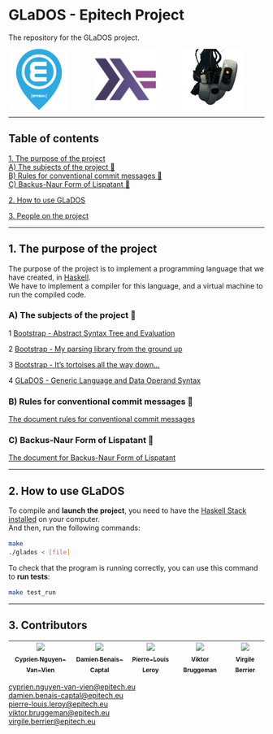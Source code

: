 # GLaDOS - Epitech Project  
  
The repository for the GLaDOS project.  
  
<div id="Illustration_Haskell" style="display: flex;">  
  <img src="assets/Epitech_logo.png" alt="logo Epitech" width="120" height="120" style="margin-right: 50px;">  
  <img src="assets/Haskell_logo.webp" alt="logo Haskell" width="120" height="120" style="margin-right: 50px;">  
  <img src="assets/GLaDOS_logo.webp" alt="logo Haskell" width="120" height="120" style="margin-right: 50px;">  
</div>  
  
---  
  

## Table of contents  
  
[1. The purpose of the project](#titre1)<br />
[A) The subjects of the project 📄](#titre11)<br />
[B) Rules for conventional commit messages 📄](#titre12)<br />
[C) Backus-Naur Form of Lispatant 📄](#titre13)<br />

[2. How to use GLaDOS](#titre2)<br />

[3. People on the project](#titre3)<br />
  
---  
  

## <a id="titre1"></a>1. The purpose of the project  
  
The purpose of the project is to implement a programming language that we have created, in [Haskell](https://www.haskell.org/).    
We have to implement a compiler for this language, and a virtual machine to run the compiled code.  
  
### <a id="titre11"></a>A) The subjects of the project 📄

1 [Bootstrap - Abstract Syntax Tree and Evaluation](https://intra.epitech.eu/module/2023/B-FUN-500/PAR-5-1/acti-610932/project/file/B-FUN-500_GLaDOS_bootstrap.pdf)
  
2 [Bootstrap - My parsing library from the ground up](https://intra.epitech.eu/module/2023/B-FUN-500/PAR-5-1/acti-610935/project/file/B-FUN-500_GLaDOS_bootstrap2.pdf)  

3 [Bootstrap - It’s tortoises all the way down...](https://intra.epitech.eu/module/2023/B-FUN-500/PAR-5-1/acti-610938/project/file/B-FUN-500_GLaDOS_bootstrap3.pdf)  

4 [GLaDOS - Generic Language and Data Operand Syntax](https://intra.epitech.eu/module/2023/B-FUN-500/PAR-5-1/acti-610933/project/file/B-FUN-500_GLaDOS.pdf)  

### <a id="titre12"></a>B) Rules for conventional commit messages 📄

[The document rules for conventional commit messages](docs/COMMITS.md)


### <a id="titre13"></a>C) Backus-Naur Form of Lispatant 📄

[The document for Backus-Naur Form of Lispatant](docs/BNF_Lispatant.md)

---  
  

## <a id="titre2"></a>2. How to use GLaDOS  
  
To compile and **launch the project**, you need to have the [Haskell Stack installed](https://docs.haskellstack.org/en/stable/install_and_upgrade/) on your computer.  
And then, run the following commands:  
  
```bash  
make  
./glados < [file]  
```  
  
To check that the program is running correctly, you can use this command to **run tests**:  
  
```bash  
make test_run  
```  
  
  
---  
  

## <a id="titre3"></a>3. Contributors  
  
| [<img src="https://github.com/Drindael.png?size=85" width=85><br><sub>Cyprien Nguyen-Van-Vien</sub>](https://github.com/Drindael) | [<img src="https://github.com/damienBC.png?size=85" width=85><br><sub>Damien Benais-Captal</sub>](https://github.com/damienBC) | [<img src="https://github.com/Pierrelouisleroy.png?size=85" width=85><br><sub>Pierre-Louis Leroy</sub>](https://github.com/Pierrelouisleroy) | [<img src="https://github.com/Hinivir.png?size=85" width=85><br><sub>Viktor Bruggeman</sub>](https://github.com/Hinivir) | [<img src="https://github.com/Lipatant.png?size=85" width=85><br><sub>Virgile Berrier</sub>](https://github.com/Lipatant)  
| :--: | :--: | :--: | :--: | :--: |  

  
  
cyprien.nguyen-van-vien@epitech.eu  
damien.benais-captal@epitech.eu  
pierre-louis.leroy@epitech.eu  
viktor.bruggeman@epitech.eu  
virgile.berrier@epitech.eu  
  